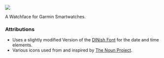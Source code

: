 ![](https://services.garmin.com/appsLibraryBusinessServices_v0/rest/apps/0688f00f-64ce-4661-9ef3-464f02d56399/screenshots/bdcd8b9e-0350-495f-9980-f41778322826?raw=true)

A Watchface for Garmin Smartwatches. 

### Attributions
* Uses a slightly modified Version of the [DINish Font](https://github.com/playbeing/dinish) for the date and time elements.
* Various icons used from and inspired by [The Noun Project](https://thenounproject.com/).